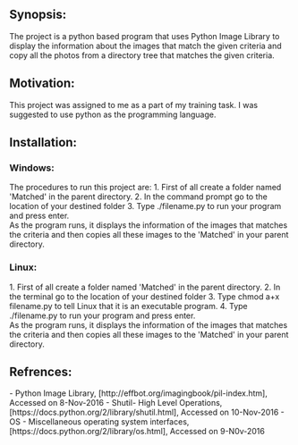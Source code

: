 <H2>Synopsis:</H2>
The project is a python based program that uses Python Image Library to display the information about the images that match the given criteria and copy all the photos from a directory tree that matches the given criteria.

<H2>Motivation:</H2>
This project was assigned to me as a part of my training task. I was suggested to use python as the programming language.

<H2>Installation:</H2>
<H3>Windows:</H3>
The procedures to run this project are:
1. First of all create a folder named 'Matched' in the parent directory.
2. In the command prompt go to the location of your destined folder
3. Type ./filename.py to run your program and press enter.
<BR>As the program runs, it displays the information of the images that matches the criteria and then copies all these images to the 'Matched' in your parent directory.

<H3>Linux:</H3>
1. First of all create a folder named 'Matched' in the parent directory.
2. In the terminal go to the location of your destined folder
3. Type chmod a+x filename.py to tell Linux that it is an executable program.
4. Type ./filename.py to run your program and press enter.
<BR>As the program runs, it displays the information of the images that matches the criteria and then copies all these images to the 'Matched' in your parent directory.

    
<H2>Refrences:</H2>
- Python Image Library, [http://effbot.org/imagingbook/pil-index.htm], Accessed on 8-Nov-2016
- Shutil- High Level Operations, [https://docs.python.org/2/library/shutil.html], Accessed on 10-Nov-2016
- OS - Miscellaneous operating system interfaces, [https://docs.python.org/2/library/os.html], Accessed on 9-N0v-2016

